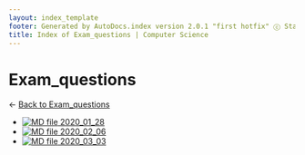 ```yaml
---
layout: index_template
footer: Generated by AutoDocs.index version 2.0.1 "first hotfix" ⓒ Starwort, 2020
title: Index of Exam_questions | Computer Science
---
```


# Exam_questions

← [Back to Exam_questions](..)

- [![MD file](https://img.icons8.com/windows/512/4a90e2/regular-document.png) 2020_01_28](Paper_1/exam_questions/2020_01_28.md)
- [![MD file](https://img.icons8.com/windows/512/4a90e2/regular-document.png) 2020_02_06](Paper_1/exam_questions/2020_02_06.md)
- [![MD file](https://img.icons8.com/windows/512/4a90e2/regular-document.png) 2020_03_03](Paper_1/exam_questions/2020_03_03.md)
